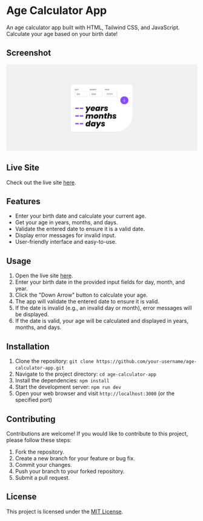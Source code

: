 # Age Calculator App

An age calculator app built with HTML, Tailwind CSS, and JavaScript. Calculate your age based on your birth date!

## Screenshot

![App Interface](./screenshots/ss-desktop.png)

## Live Site

Check out the live site [here](https://www.example.com/age-calculator).

## Features

- Enter your birth date and calculate your current age.
- Get your age in years, months, and days.
- Validate the entered date to ensure it is a valid date.
- Display error messages for invalid input.
- User-friendly interface and easy-to-use.

## Usage

1. Open the live site [here](https://www.example.com/age-calculator).
2. Enter your birth date in the provided input fields for day, month, and year.
3. Click the "Down Arrow" button to calculate your age.
4. The app will validate the entered date to ensure it is valid.
5. If the date is invalid (e.g., an invalid day or month), error messages will be displayed.
6. If the date is valid, your age will be calculated and displayed in years, months, and days.

## Installation

1. Clone the repository: `git clone https://github.com/your-username/age-calculator-app.git`
2. Navigate to the project directory: `cd age-calculator-app`
3. Install the dependencies: `npm install`
4. Start the development server: `npm run dev`
5. Open your web browser and visit `http://localhost:3000` (or the specified port)

## Contributing

Contributions are welcome! If you would like to contribute to this project, please follow these steps:

1. Fork the repository.
2. Create a new branch for your feature or bug fix.
3. Commit your changes.
4. Push your branch to your forked repository.
5. Submit a pull request.

## License

This project is licensed under the [MIT License](LICENSE).
